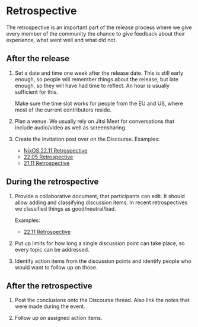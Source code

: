 # Retrospective

The retrospective is an important part of the release process where we
give every member of the community the chance to give feedback about
their experience, what went well and what did not.

## After the release

1. Set a date and time one week after the release date. This is still
   early enough, so people will remember things about the release, but
   late enough, so they will have had time to reflect. An hour is
   usually sufficient for this.

   Make sure the time slot works for people from the EU and US, where
   most of the current contributors reside.

1. Plan a venue. We usually rely on Jitsi Meet for conversations that
   include audio/video as well as screensharing.

1. Create the invitation post over on the Discourse. Examples:
   - [NixOS 22.11 Retrospective](https://discourse.nixos.org/t/nixos-22-11-retrospective/23858/5)
   - [22.05 Retrospective](https://discourse.nixos.org/t/22-05-retrospective/19413)
   - [21.11 Retrospective](https://discourse.nixos.org/t/21-11-retrospective/16406)

## During the retrospective

1. Provide a collaborative document, that participants can edit. It
   should allow adding and classifying discussion items. In recent
   retrospectives we classified things as good/neutral/bad.

   Examples:
     - [22.11 Retrospective](https://docs.google.com/spreadsheets/d/1Ohn1s9RFFMAfd_XMF8sJNl7xs9QpAtYNTjEY9IwXAho/edit#gid=0)

1. Put up limits for how long a single discussion point can take place,
   so every topic can be addressed.

1. Identify action items from the discussion points and identify
   people who would want to follow up on those.

## After the retrospective

1. Post the conclusions onto the Discourse thread. Also link the notes
   that were made during the event.

1. Follow up on assigned action items.